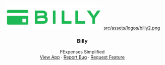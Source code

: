 <!-- PROJECT LOGO -->
<br />
<p align="center">
  <a href="https://github.com/harunmohamed/billy">
    <img src="./src/assets/logos/billy2.png" alt="Billy Logo" height="80"> src/assets/logos/billy2.png
  </a>

  <h3 align="center">Billy</h3>

  <p align="center">
    FExpenses Simplified
    <br />
    <a href="#">View App</a>
    ·
    <a href="#">Report Bug</a>
    ·
    <a href="#">Request Feature</a>
  </p>
</p>
